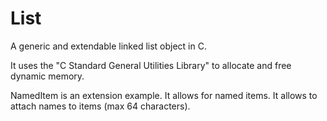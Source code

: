 # List
A generic and extendable linked list object in C.

It uses the "C Standard General Utilities Library" to allocate and free dynamic memory.

NamedItem is an extension example. It allows for named items.
It allows to attach names to items (max 64 characters).

